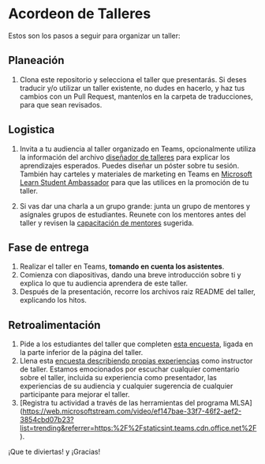 # Acordeon de Talleres

Estos son los pasos a seguir para organizar un taller:

## Planeación

1.  Clona este repositorio y selecciona el taller que presentarás. Si deses traducir y/o utilizar un taller existente, no dudes en hacerlo, y haz tus cambios con un Pull Request, mantenlos en la carpeta de traducciones, para que sean revisados.

## Logistica

1. Invita a tu audiencia al taller organizado en Teams, opcionalmente utiliza la información del archivo [diseñador de talleres](https://github.com/microsoft/workshop-template/blob/main/workshop/workshop-designer.md) para explicar los aprendizajes esperados. Puedes diseñar un póster sobre tu sesión. También hay carteles y materiales de marketing en Teams en [Microsoft Learn Student Ambassador](https://studentambassadors.microsoft.com/) para que las utilices en la promoción de tu taller.


1. Si vas dar una charla a un grupo grande: junta un grupo de mentores y asígnales grupos de estudiantes. Reunete con los mentores antes del taller y revisen la [capacitación de mentores](https://github.com/FrontEndFoxes/art/blob/main/frontend-foxes-mentor-training.pdf) sugerida. 

## Fase de entrega

1. Realizar el taller en Teams, **tomando en cuenta los asistentes**.
1. Comienza con diapositivas, dando una breve introducción sobre ti y explica lo que tu audiencia aprendera de este taller.
1. Después de la presentación, recorre los archivos raiz README del taller, explicando los hitos.

## Retroalimentación 

1. Pide a los estudiantes del taller que completen [esta encuesta](https://forms.office.com/r/MdhJWMZthR), ligada en la parte inferior de la página del taller. 
1. Llena esta [encuesta describiendo propias experiencias](https://forms.office.com/r/thfwmD0USG) como instructor de taller. Estamos emocionados por escuchar cualquier comentario sobre el taller, incluida su experiencia como presentador, las experiencias de su audiencia y cualquier sugerencia de cualquier participante para mejorar el taller.
1. [Registra tu actividad a través de las herramientas del programa MLSA] (https://web.microsoftstream.com/video/ef147bae-33f7-46f2-aef2-3854cbd07b23?list=trending&referrer=https:%2F%2Fstaticsint.teams.cdn.office.net%2F).


¡Que te diviertas! y ¡Gracias!
